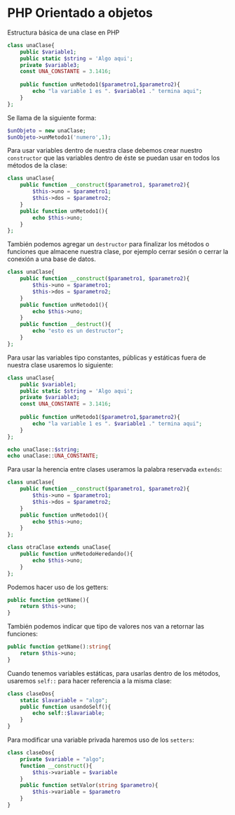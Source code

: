 # PHP Orientado a objetos

Estructura básica de una clase en PHP
```php
class unaClase{
	public $variable1;
	public static $string = 'Algo aqui';
	private $variable3;
	const UNA_CONSTANTE = 3.1416;
	
	public function unMetodo1($parametro1,$parametro2){
		echo "la variable 1 es ". $variable1 ." termina aqui";
	}
};
```

Se llama de la siguiente forma:
```php
$unObjeto = new unaClase;
$unObjeto->unMetodo1('numero',1);
```

Para usar variables dentro de nuestra clase debemos crear nuestro `constructor` que las variables dentro de éste se puedan usar en todos los métodos de la clase:
```php
class unaClase{
	public function __construct($parametro1, $parametro2){
		$this->uno = $parametro1;
		$this->dos = $parametro2;
	}
	public function unMetodo1(){
		echo $this->uno;
	}
};
```

También podemos agregar un `destructor` para finalizar los métodos o funciones que almacene nuestra clase, por ejemplo cerrar sesión o cerrar la conexión a una base de datos.

```php
class unaClase{
	public function __construct($parametro1, $parametro2){
		$this->uno = $parametro1;
		$this->dos = $parametro2;
	}
	public function unMetodo1(){
		echo $this->uno;
	}
	public function __destruct(){
		echo "esto es un destructor";
	}
};
```

Para usar las variables tipo constantes, públicas y estáticas fuera de nuestra clase usaremos lo siguiente:
```php
class unaClase{
	public $variable1;
	public static $string = 'Algo aqui';
	private $variable3;
	const UNA_CONSTANTE = 3.1416;
	
	public function unMetodo1($parametro1,$parametro2){
		echo "la variable 1 es ". $variable1 ." termina aqui";
	}
};

echo unaClase::$string;
echo unaClase::UNA_CONSTANTE;
```

Para usar la herencia entre clases useramos la palabra reservada `extends`:
```php
class unaClase{
	public function __construct($parametro1, $parametro2){
		$this->uno = $parametro1;
		$this->dos = $parametro2;
	}
	public function unMetodo1(){
		echo $this->uno;
	}
};

class otraClase extends unaClase{
	public function unMetodoHeredando(){
		echo $this->uno;
	}
};
```

Podemos hacer uso de los getters: 
```php
public function getName(){
	return $this->uno;
}
```

También podemos indicar que tipo de valores nos van a retornar las funciones:
```php
public function getName():string{
	return $this->uno;
}
```

Cuando tenemos variables estáticas, para usarlas dentro de los métodos, usaremos `self::` para hacer referencia a la misma clase:
```php
class claseDos{
	static $lavariable = "algo";
	public function usandoSelf(){
		echo self::$lavariable;
	}
}
```

Para modificar una variable privada haremos uso de los `setters`:
```php
class claseDos{
	private $variable = "algo";
	function __construct(){
		$this->variable = $variable 
	}
	public function setValor(string $parametro){
		$this->variable = $parametro
	}
}

```

